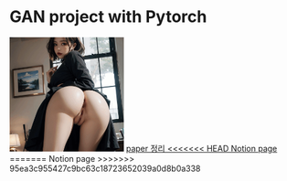 # GAN project with Pytorch

<img src="asset/ezgif.com-animated-gif-maker.gif" style="width: 200px;">
<a href="https://kanggiho.notion.site/Generative-Adversarial-Nets-2b2246de75954a0a80bac4bfdaca4015?pvs=4">paper 정리
<<<<<<< HEAD
    Notion page</a>
=======
    Notion page</a>
>>>>>>> 95ea3c955427c9bc63c18723652039a0d8b0a338
